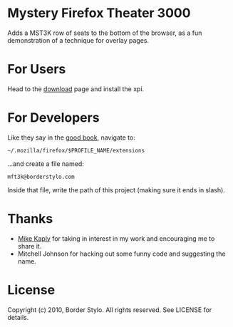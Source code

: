 Mystery Firefox Theater 3000
============

Adds a MST3K row of seats to the bottom of the browser, as a fun demonstration of a technique for overlay pages.

For Users
===========

Head to the [download](http://github.com/thebigbad/mft3k/downloads) page and install the xpi.


For Developers
============

Like they say in the [good book](https://developer.mozilla.org/en/Setting_up_extension_development_environment#Firefox_extension_proxy_file), navigate to:

    ~/.mozilla/firefox/$PROFILE_NAME/extensions

...and create a file named:

    mft3k@borderstylo.com

Inside that file, write the path of this project (making sure it ends in slash).

Thanks
==========

* [Mike Kaply](https://twitter.com/MikeKaply) for taking in interest in my work and encouraging me to share it.
* Mitchell Johnson for hacking out some funny code and suggesting the name.

License
===========

Copyright (c) 2010, Border Stylo. All rights reserved. See LICENSE for details.
